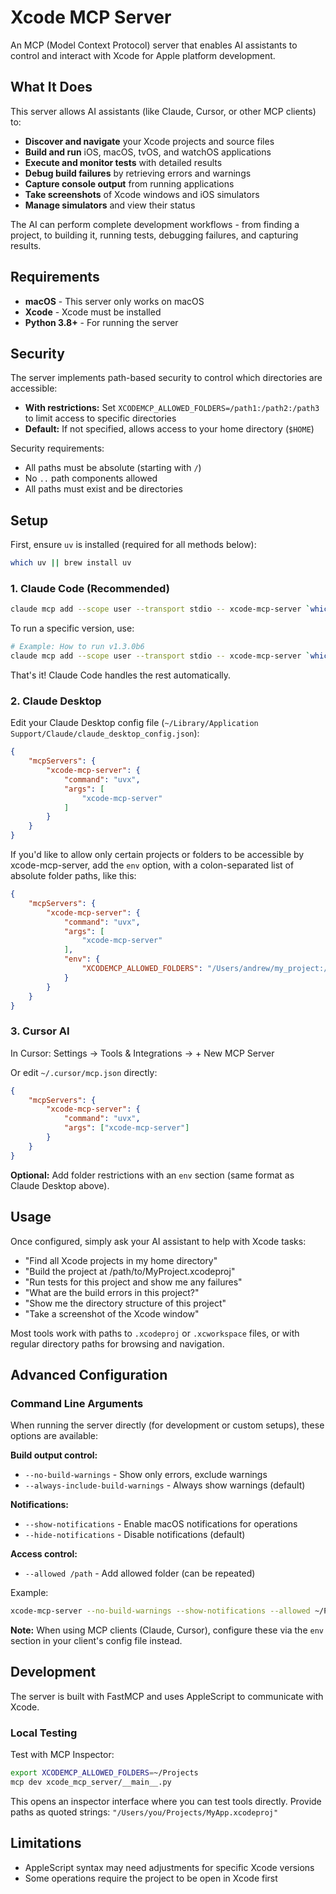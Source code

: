 # Xcode MCP Server

An MCP (Model Context Protocol) server that enables AI assistants to control and interact with Xcode for Apple platform development.

## What It Does

This server allows AI assistants (like Claude, Cursor, or other MCP clients) to:

- **Discover and navigate** your Xcode projects and source files
- **Build and run** iOS, macOS, tvOS, and watchOS applications
- **Execute and monitor tests** with detailed results
- **Debug build failures** by retrieving errors and warnings
- **Capture console output** from running applications
- **Take screenshots** of Xcode windows and iOS simulators
- **Manage simulators** and view their status

The AI can perform complete development workflows - from finding a project, to building it, running tests, debugging failures, and capturing results.

## Requirements

- **macOS** - This server only works on macOS
- **Xcode** - Xcode must be installed
- **Python 3.8+** - For running the server

## Security

The server implements path-based security to control which directories are accessible:

- **With restrictions:** Set `XCODEMCP_ALLOWED_FOLDERS=/path1:/path2:/path3` to limit access to specific directories
- **Default:** If not specified, allows access to your home directory (`$HOME`)

Security requirements:
- All paths must be absolute (starting with `/`)
- No `..` path components allowed
- All paths must exist and be directories

## Setup

First, ensure `uv` is installed (required for all methods below):
```bash
which uv || brew install uv
```

### 1. Claude Code (Recommended)

```bash
claude mcp add --scope user --transport stdio -- xcode-mcp-server `which uvx` xcode-mcp-server
```

To run a specific version, use:
```bash
# Example: How to run v1.3.0b6
claude mcp add --scope user --transport stdio -- xcode-mcp-server `which uvx` xcode-mcp-server==1.3.0b6
```

That's it! Claude Code handles the rest automatically.

### 2. Claude Desktop

Edit your Claude Desktop config file (`~/Library/Application Support/Claude/claude_desktop_config.json`):

```json
{
    "mcpServers": {
        "xcode-mcp-server": {
            "command": "uvx",
            "args": [
                "xcode-mcp-server"
            ]
        }
    }
}
```

If you'd like to allow only certain projects or folders to be accessible by xcode-mcp-server, add the `env` option, with a colon-separated list of absolute folder paths, like this:

```json
{
    "mcpServers": {
        "xcode-mcp-server": {
            "command": "uvx",
            "args": [
                "xcode-mcp-server"
            ],
            "env": {
                "XCODEMCP_ALLOWED_FOLDERS": "/Users/andrew/my_project:/Users/andrew/Documents/source"
            }
        }
    }
}
```

### 3. Cursor AI

In Cursor: Settings → Tools & Integrations → + New MCP Server

Or edit `~/.cursor/mcp.json` directly:

```json
{
    "mcpServers": {
        "xcode-mcp-server": {
            "command": "uvx",
            "args": ["xcode-mcp-server"]
        }
    }
}
```

**Optional:** Add folder restrictions with an `env` section (same format as Claude Desktop above).

## Usage

Once configured, simply ask your AI assistant to help with Xcode tasks:

- "Find all Xcode projects in my home directory"
- "Build the project at /path/to/MyProject.xcodeproj"
- "Run tests for this project and show me any failures"
- "What are the build errors in this project?"
- "Show me the directory structure of this project"
- "Take a screenshot of the Xcode window"

Most tools work with paths to `.xcodeproj` or `.xcworkspace` files, or with regular directory paths for browsing and navigation.

## Advanced Configuration

### Command Line Arguments

When running the server directly (for development or custom setups), these options are available:

**Build output control:**
- `--no-build-warnings` - Show only errors, exclude warnings
- `--always-include-build-warnings` - Always show warnings (default)

**Notifications:**
- `--show-notifications` - Enable macOS notifications for operations
- `--hide-notifications` - Disable notifications (default)

**Access control:**
- `--allowed /path` - Add allowed folder (can be repeated)

Example:
```bash
xcode-mcp-server --no-build-warnings --show-notifications --allowed ~/Projects
```

**Note:** When using MCP clients (Claude, Cursor), configure these via the `env` section in your client's config file instead.

## Development

The server is built with FastMCP and uses AppleScript to communicate with Xcode.

### Local Testing

Test with MCP Inspector:

```bash
export XCODEMCP_ALLOWED_FOLDERS=~/Projects
mcp dev xcode_mcp_server/__main__.py
```

This opens an inspector interface where you can test tools directly. Provide paths as quoted strings: `"/Users/you/Projects/MyApp.xcodeproj"`

## Limitations

- AppleScript syntax may need adjustments for specific Xcode versions
- Some operations require the project to be open in Xcode first
